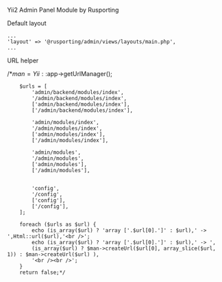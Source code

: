 Yii2 Admin Panel Module by Rusporting

Default layout

```
...
'layout' => '@rusporting/admin/views/layouts/main.php',
...
```

URL helper

/*$man = Yii::$app->getUrlManager();

		$urls = [
			'admin/backend/modules/index',
			'/admin/backend/modules/index',
			['admin/backend/modules/index'],
			['/admin/backend/modules/index'],

			'admin/modules/index',
			'/admin/modules/index',
			['admin/modules/index'],
			['/admin/modules/index'],

			'admin/modules',
			'/admin/modules',
			['admin/modules'],
			['/admin/modules'],


			'config',
			'/config',
			['config'],
			['/config'],
		];

		foreach ($urls as $url) {
			echo (is_array($url) ? 'array ['.$url[0].']' : $url),' -> ',Html::url($url),'<br />';
			echo (is_array($url) ? 'array ['.$url[0].']' : $url),' -> ',
			(is_array($url) ? $man->createUrl($url[0], array_slice($url, 1)) : $man->createUrl($url) ),
			'<br /><br />';
		}
		return false;*/
